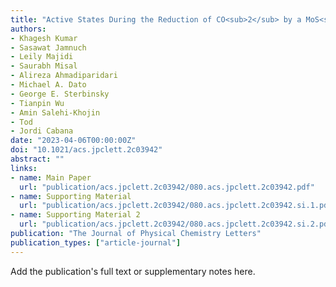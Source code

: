 ```yaml
---
title: "Active States During the Reduction of CO<sub>2</sub> by a MoS<sub>2</sub> Electrocatalyst"
authors:
- Khagesh Kumar
- Sasawat Jamnuch
- Leily Majidi
- Saurabh Misal
- Alireza Ahmadiparidari
- Michael A. Dato
- George E. Sterbinsky
- Tianpin Wu
- Amin Salehi-Khojin
- Tod
- Jordi Cabana
date: "2023-04-06T00:00:00Z"
doi: "10.1021/acs.jpclett.2c03942"
abstract: ""
links:
- name: Main Paper
  url: "publication/acs.jpclett.2c03942/080.acs.jpclett.2c03942.pdf" 
- name: Supporting Material
  url: "publication/acs.jpclett.2c03942/080.acs.jpclett.2c03942.si.1.pdf" 
- name: Supporting Material 2
  url: "publication/acs.jpclett.2c03942/080.acs.jpclett.2c03942.si.2.pdf" 
publication: "The Journal of Physical Chemistry Letters"
publication_types: ["article-journal"]
---
```


Add the publication's full text or supplementary notes here.

